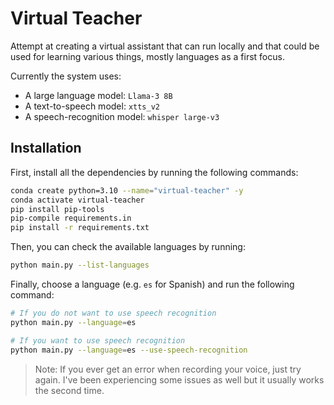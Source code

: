 # Virtual Teacher

Attempt at creating a virtual assistant that can run locally and that could be used for learning various things, mostly languages as a first focus.

Currently the system uses:
- A large language model: `Llama-3 8B`
- A text-to-speech model: `xtts_v2`
- A speech-recognition model: `whisper large-v3`

## Installation

First, install all the dependencies by running the following commands:
```bash
conda create python=3.10 --name="virtual-teacher" -y
conda activate virtual-teacher
pip install pip-tools
pip-compile requirements.in
pip install -r requirements.txt
```

Then, you can check the available languages by running:
```bash
python main.py --list-languages
```

Finally, choose a language (e.g. `es` for Spanish) and run the following command:
```bash
# If you do not want to use speech recognition
python main.py --language=es

# If you want to use speech recognition
python main.py --language=es --use-speech-recognition
```

> Note: If you ever get an error when recording your voice, just try again. I've been experiencing some issues as well but it usually works the second time.
